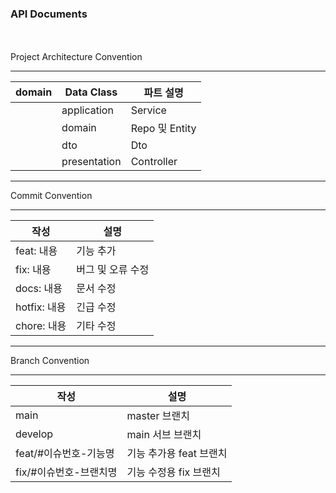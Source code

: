 ### API Documents

<br></br>
Project Architecture Convention

---
| domain | Data Class   | 파트 설명         |
|--------|--------------|---------------|
|        | application  | Service       |
|        | domain       | Repo 및 Entity |
|        | dto          | Dto           |
|        | presentation | Controller    |
---

Commit Convention

---

| 작성         | 설명         |
|------------|------------|
| feat: 내용   | 기능 추가      |
| fix: 내용    | 버그 및 오류 수정 |
| docs: 내용   | 문서 수정      |
| hotfix: 내용 | 긴급 수정      |
| chore: 내용  | 기타 수정      |

---

Branch Convention

---
| 작성             | 설명              |
|----------------|-----------------|
| main           | master 브랜치      |
| develop        | main 서브 브랜치     |
| feat/#이슈번호-기능명 | 기능 추가용 feat 브랜치 |
| fix/#이슈번호-브랜치명 | 기능 수정용 fix 브랜치  |